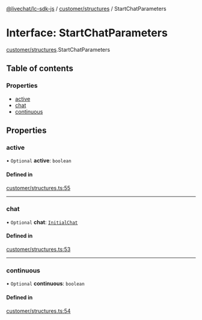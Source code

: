[@livechat/lc-sdk-js](../README.md) / [customer/structures](../modules/customer_structures.md) / StartChatParameters

# Interface: StartChatParameters

[customer/structures](../modules/customer_structures.md).StartChatParameters

## Table of contents

### Properties

- [active](customer_structures.StartChatParameters.md#active)
- [chat](customer_structures.StartChatParameters.md#chat)
- [continuous](customer_structures.StartChatParameters.md#continuous)

## Properties

### active

• `Optional` **active**: `boolean`

#### Defined in

[customer/structures.ts:55](https://github.com/livechat/lc-sdk-js/blob/951da85/src/customer/structures.ts#L55)

___

### chat

• `Optional` **chat**: [`InitialChat`](objects.InitialChat.md)

#### Defined in

[customer/structures.ts:53](https://github.com/livechat/lc-sdk-js/blob/951da85/src/customer/structures.ts#L53)

___

### continuous

• `Optional` **continuous**: `boolean`

#### Defined in

[customer/structures.ts:54](https://github.com/livechat/lc-sdk-js/blob/951da85/src/customer/structures.ts#L54)
